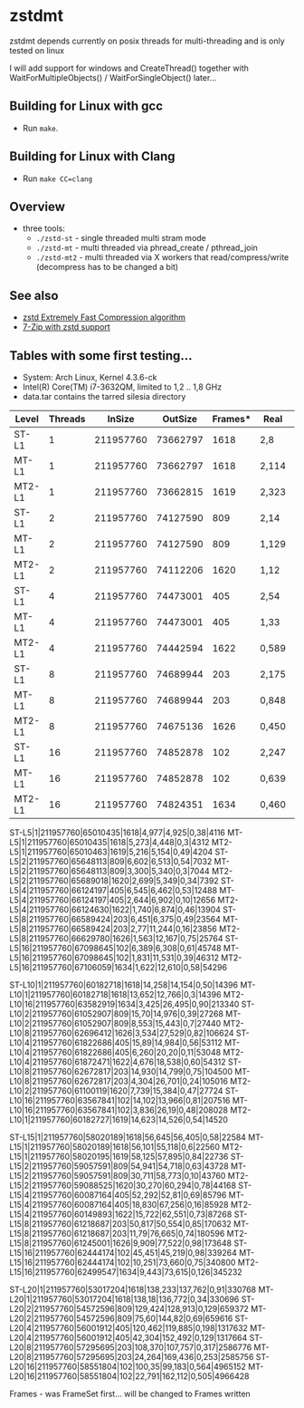 
# zstdmt

zstdmt depends currently on posix threads for multi-threading and is
only tested on linux

I will add support for windows and CreateThread() together with
WaitForMultipleObjects() / WaitForSingleObject() later...

## Building for Linux with gcc

 - Run `make`.

## Building for Linux with Clang

 - Run `make CC=clang`

## Overview

 - three tools:
   - `./zstd-st` - single threaded multi stram mode
   - `./zstd-mt` - multi threaded via phread_create / pthread_join
   - `./zstd-mt2` - multi threaded via X workers that read/compress/write
     (decompress has to be changed a bit)

## See also

 - [zstd Extremely Fast Compression algorithm](https://github.com/Cyan4973/zstd)
 - [7-Zip with zstd support](https://github.com/mcmilk/7-Zip-Zstd)

## Tables with some first testing...

 - System: Arch Linux, Kernel 4.3.6-ck
 - Intel(R) Core(TM) i7-3632QM, limited to 1,2 .. 1,8 GHz
 - data.tar contains the tarred silesia directory

Level|Threads|InSize|OutSize|Frames*|Real|User|Sys|MaxMem
-----|-------|------|-------|--------|----|----|---|-------
ST-L1|1|211957760|73662797|1618|2,8|1,964|0,39|2524
MT-L1|1|211957760|73662797|1618|2,114|1,332|0,2|2644
MT2-L1|1|211957760|73662815|1619|2,323|2,266|0,50|2580
ST-L1|2|211957760|74127590|809|2,14|1,975|0,34|3768
MT-L1|2|211957760|74127590|809|1,129|1,299|0,6|3688
MT2-L1|2|211957760|74112206|1620|1,12|1,981|0,38|7256
ST-L1|4|211957760|74473001|405|2,54|2,7|0,41|5860
MT-L1|4|211957760|74473001|405|1,33|1,609|0,8|6068
MT2-L1|4|211957760|74442594|1622|0,589|2,296|0,47|7264
ST-L1|8|211957760|74689944|203|2,175|2,125|0,44|10460
MT-L1|8|211957760|74689944|203|0,848|2,639|0,122|20968
MT2-L1|8|211957760|74675136|1626|0,450|3,456|0,50|14808
ST-L1|16|211957760|74852878|102|2,247|2,191|0,50|19420
MT-L1|16|211957760|74852878|102|0,639|2,668|0,38|19748
MT2-L1|16|211957760|74824351|1634|0,460|3,542|0,60|28764

ST-L5|1|211957760|65010435|1618|4,977|4,925|0,38|4116
MT-L5|1|211957760|65010435|1618|5,273|4,448|0,3|4312
MT2-L5|1|211957760|65010463|1619|5,216|5,154|0,49|4204
ST-L5|2|211957760|65648113|809|6,602|6,513|0,54|7032
MT-L5|2|211957760|65648113|809|3,300|5,340|0,3|7044
MT2-L5|2|211957760|65689018|1620|2,699|5,349|0,34|7392
ST-L5|4|211957760|66124197|405|6,545|6,462|0,53|12488
MT-L5|4|211957760|66124197|405|2,644|6,902|0,10|12656
MT2-L5|4|211957760|66124630|1622|1,740|6,874|0,46|13904
ST-L5|8|211957760|66589424|203|6,451|6,375|0,49|23564
MT-L5|8|211957760|66589424|203|2,77|11,244|0,16|23856
MT2-L5|8|211957760|66629780|1626|1,563|12,167|0,75|25764
ST-L5|16|211957760|67098645|102|6,389|6,308|0,61|45748
MT-L5|16|211957760|67098645|102|1,831|11,531|0,39|46312
MT2-L5|16|211957760|67106059|1634|1,622|12,610|0,58|54296

ST-L10|1|211957760|60182718|1618|14,258|14,154|0,50|14396
MT-L10|1|211957760|60182718|1618|13,652|12,766|0,3|14396
MT2-L10|16|211957760|63582919|1634|3,425|26,495|0,90|213340
ST-L10|2|211957760|61052907|809|15,70|14,976|0,39|27268
MT-L10|2|211957760|61052907|809|8,553|15,443|0,7|27440
MT2-L10|8|211957760|62696412|1626|3,534|27,529|0,82|106624
ST-L10|4|211957760|61822686|405|15,89|14,984|0,56|53112
MT-L10|4|211957760|61822686|405|6,260|20,20|0,11|53048
MT2-L10|4|211957760|61872471|1622|4,676|18,538|0,60|54312
ST-L10|8|211957760|62672817|203|14,930|14,799|0,75|104500
MT-L10|8|211957760|62672817|203|4,304|26,701|0,24|105016
MT2-L10|2|211957760|61100119|1620|7,739|15,384|0,47|27724
ST-L10|16|211957760|63567841|102|14,102|13,966|0,81|207516
MT-L10|16|211957760|63567841|102|3,836|26,19|0,48|208028
MT2-L10|1|211957760|60182727|1619|14,623|14,526|0,54|14520

ST-L15|1|211957760|58020189|1618|56,645|56,405|0,58|22584
MT-L15|1|211957760|58020189|1618|56,101|55,118|0,6|22560
MT2-L15|1|211957760|58020195|1619|58,125|57,895|0,84|22736
ST-L15|2|211957760|59057591|809|54,941|54,718|0,63|43728
MT-L15|2|211957760|59057591|809|30,711|58,773|0,10|43760
MT2-L15|2|211957760|59088525|1620|30,270|60,294|0,78|44168
ST-L15|4|211957760|60087164|405|52,292|52,81|0,69|85796
MT-L15|4|211957760|60087164|405|18,830|67,256|0,16|85928
MT2-L15|4|211957760|60149893|1622|15,722|62,551|0,73|87268
ST-L15|8|211957760|61218687|203|50,817|50,554|0,85|170632
MT-L15|8|211957760|61218687|203|11,79|76,665|0,74|180596
MT2-L15|8|211957760|61245001|1626|9,909|77,522|0,98|173648
ST-L15|16|211957760|62444174|102|45,451|45,219|0,98|339264
MT-L15|16|211957760|62444174|102|10,251|73,660|0,75|340800
MT2-L15|16|211957760|62499547|1634|9,443|73,615|0,126|345232

ST-L20|1|211957760|53017204|1618|138,233|137,762|0,91|330768
MT-L20|1|211957760|53017204|1618|138,18|136,772|0,34|330696
ST-L20|2|211957760|54572596|809|129,424|128,913|0,129|659372
MT-L20|2|211957760|54572596|809|75,60|144,82|0,69|659616
ST-L20|4|211957760|56001912|405|120,462|119,885|0,198|1317632
MT-L20|4|211957760|56001912|405|42,304|152,492|0,129|1317664
ST-L20|8|211957760|57295695|203|108,370|107,757|0,317|2586776
MT-L20|8|211957760|57295695|203|24,264|169,436|0,253|2585756
ST-L20|16|211957760|58551804|102|100,35|99,183|0,564|4965152
MT-L20|16|211957760|58551804|102|22,791|162,112|0,505|4966428

Frames - was FrameSet first... will be changed to Frames written
